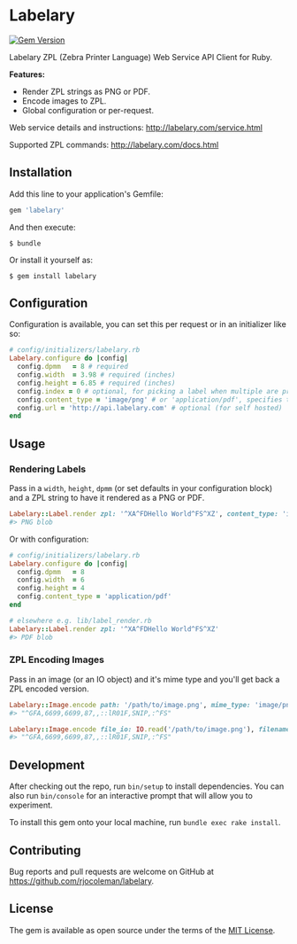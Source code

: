 # Labelary

[![Gem Version](https://badge.fury.io/rb/labelary.svg)](https://badge.fury.io/rb/labelary)

Labelary ZPL (Zebra Printer Language) Web Service API Client for Ruby.

**Features:**

* Render ZPL strings as PNG or PDF.
* Encode images to ZPL.
* Global configuration or per-request.

Web service details and instructions: http://labelary.com/service.html

Supported ZPL commands: http://labelary.com/docs.html


## Installation

Add this line to your application's Gemfile:

```ruby
gem 'labelary'
```

And then execute:

    $ bundle

Or install it yourself as:

    $ gem install labelary

## Configuration

Configuration is available, you can set this per request or in an initializer like so:

```ruby
# config/initializers/labelary.rb
Labelary.configure do |config|
  config.dpmm   = 8 # required
  config.width  = 3.98 # required (inches)
  config.height = 6.85 # required (inches)
  config.index = 0 # optional, for picking a label when multiple are present in the ZPL (usually 0)
  config.content_type = 'image/png' # or 'application/pdf', specifies the content type of the returned label
  config.url = 'http://api.labelary.com' # optional (for self hosted)
end
```

## Usage

### Rendering Labels

Pass in a `width`, `height`, `dpmm` (or set defaults in your configuration block) and a ZPL string to have it rendered as a PNG or PDF.

```ruby
Labelary::Label.render zpl: '^XA^FDHello World^FS^XZ', content_type: 'image/png', dpmm: 8, width: 6, height: 4
#> PNG blob
```

Or with configuration:

```ruby
# config/initializers/labelary.rb
Labelary.configure do |config|
  config.dpmm   = 8
  config.width  = 6
  config.height = 4
  config.content_type = 'application/pdf'
end

# elsewhere e.g. lib/label_render.rb
Labelary::Label.render zpl: '^XA^FDHello World^FS^XZ'
#> PDF blob
```

### ZPL Encoding Images

Pass in an image (or an IO object) and it's mime type and you'll get back a ZPL encoded version.

```ruby
Labelary::Image.encode path: '/path/to/image.png', mime_type: 'image/png'
#> "^GFA,6699,6699,87,,::lR01F,SNIP,:^FS"

Labelary::Image.encode file_io: IO.read('/path/to/image.png'), filename: 'image.png', mime_type: 'image/png'
#> "^GFA,6699,6699,87,,::lR01F,SNIP,:^FS"
```

## Development

After checking out the repo, run `bin/setup` to install dependencies. You can also run `bin/console` for an interactive prompt that will allow you to experiment.

To install this gem onto your local machine, run `bundle exec rake install`.

## Contributing

Bug reports and pull requests are welcome on GitHub at https://github.com/rjocoleman/labelary.


## License

The gem is available as open source under the terms of the [MIT License](http://opensource.org/licenses/MIT).
